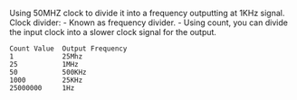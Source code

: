 Using 50MHZ clock to divide it into a frequency outputting at 1KHz signal.
Clock divider:
    - Known as frequency divider.
    - Using count, you can divide the input clock into a slower clock signal for the output.

    Count Value  Output Frequency
    1            25Mhz
    25           1MHz
    50           500KHz
    1000         25KHz
    25000000     1Hz
